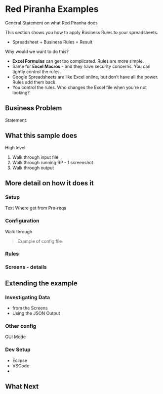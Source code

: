# Red Piranha Examples

General Statement on what Red Piranha does

This section shows you how to apply Business Rules to your spreadsheets.

  * Spreadsheet + Business Rules = Result

Why would we want to do this?

  * **Excel Formulas** can get too complicated. Rules are more simple.
  * Same for **Excel Macros** - and they have security concerns. You can tightly control the rules.
  * Google Spreadsheets are like Excel online, but don't have all the power. Rules add them back.
  * You control the rules. Who changes the Excel file when you're not looking?
 
## Business Problem ##
Statement: 


## What this sample does ##
High level 

 1. Walk through input file
 2. Walk through running RP - 1 screenshot
 3. Walk through output

## More detail on how it does it ##


### Setup ###
Text
Where get from
Pre-reqs


### Configuration ###
Walk through

> Example of config file

### Rules ###

### Screens - details ###

## Extending the example ##

### Investigating Data ##
* from the Screens
* Using the JSON Output

### Other config ###
GUI Mode

### Dev Setup ###
* Eclipse
* VSCode
* 

## What Next ##
<!--stackedit_data:
eyJoaXN0b3J5IjpbLTkxNDM5MDY3NiwtMzExMDY5MzEzXX0=
-->